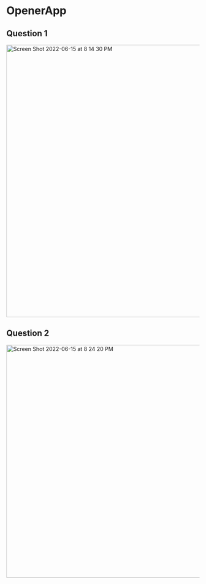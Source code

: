 # OpenerApp

## Question 1
<img width="709" alt="Screen Shot 2022-06-15 at 8 14 30 PM" src="https://user-images.githubusercontent.com/50343180/173962779-741d3157-5917-4a5a-ac93-4130bb5bc0c5.png">

## Question 2
<img width="606" alt="Screen Shot 2022-06-15 at 8 24 20 PM" src="https://user-images.githubusercontent.com/50343180/173963798-a5dcdb5f-5587-4c9b-b27f-801ad63ed890.png">
